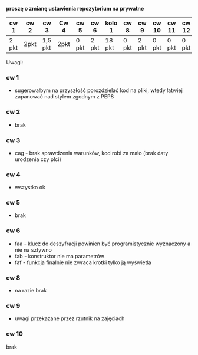**proszę o zmianę ustawienia repozytorium na prywatne**

| cw 1 | cw 2 | cw 3| Cw 4| cw 5| cw 6| kolo 1| cw 8 | cw 9 | cw 10| cw 11| cw 12|
|---|---|---|---|---|---|---|---|---|---|---|---|
|2 pkt|2pkt|1,5 pkt| 2pkt| 0 pkt | 2 pkt | 18 pkt | 0 pkt | 2 pkt | 0 pkt | 0 pkt | 0 pkt|

Uwagi:

### cw 1

* sugerowałbym na przyszłość porozdzielać kod na pliki, wtedy łatwiej zapanować nad stylem zgodnym z PEP8

### cw 2

* brak

### cw 3

* cag - brak sprawdzenia warunków, kod robi za mało (brak daty urodzenia czy płci)

### cw 4

* wszystko ok

### cw 5

* brak

### cw 6
 
* faa - klucz do deszyfracji powinien być programistycznie wyznaczony a nie na sztywno
* fab - konstruktor nie ma parametrów
* faf - funkcja finalnie nie zwraca krotki tylko ją wyświetla

### cw 8

* na razie brak

### cw 9

* uwagi przekazane przez rzutnik na zajęciach

### cw 10

brak
